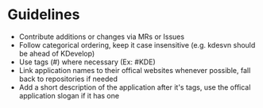 # Guidelines
- Contribute additions or changes via MRs or Issues
- Follow categorical ordering, keep it case insensitive (e.g. kdesvn should be ahead of KDevelop)
- Use tags (#) where necessary (Ex: #KDE)
- Link application names to their offical websites whenever possible, fall back to repositories if needed
- Add a short description of the application after it's tags, use the offical application slogan if it has one
